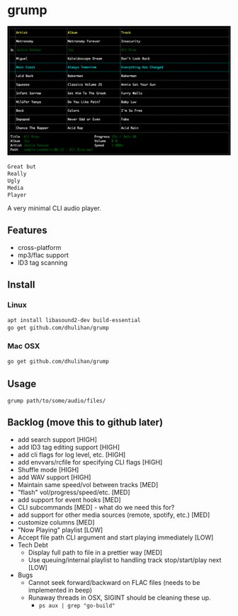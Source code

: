 # grump

![](screenshot.png)

```
Great but
Really
Ugly
Media
Player
```

A very minimal CLI audio player.

## Features

* cross-platform
* mp3/flac support
* ID3 tag scanning

## Install

### Linux

```sh
apt install libasound2-dev build-essential
go get github.com/dhulihan/grump
```

### Mac OSX

```sh
go get github.com/dhulihan/grump
```

## Usage

```
grump path/to/some/audio/files/
```

## Backlog (move this to github later)

* add search support [HIGH]
* add ID3 tag editing support [HIGH]
* add cli flags for log level, etc. [HIGH]
* add envvars/rcfile for specifying CLI flags [HIGH]
* Shuffle mode [HIGH]
* add WAV support [HIGH]
* Maintain same speed/vol between tracks [MED]
* "flash" vol/progress/speed/etc. [MED]
* add support for event hooks [MED]
* CLI subcommands [MED] - what do we need this for?
* add support for other media sources (remote, spotify, etc.) [MED]
* customize columns [MED]
* "Now Playing" playlist [LOW]
* Accept file path CLI argument and start playing immediately [LOW]
* Tech Debt
	* Display full path to file in a prettier way [MED]
	* Use queuing/internal playlist to handling track stop/start/play next [LOW]
* Bugs
	* Cannot seek forward/backward on FLAC files (needs to be implemented in beep)
	* Runaway threads in OSX, SIGINT should be cleaning these up.
		* `ps aux | grep "go-build"`
